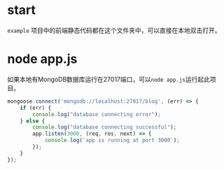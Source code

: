 # start

`example` 项目中的前端静态代码都在这个文件夹中，可以直接在本地双击打开。

# node app.js

如果本地有MongoDB数据库运行在27017端口，可以`node app.js`运行起此项目。

```js
mongoose.connect('mongodb://localhost:27017/blog', (err) => {
    if (err) {
        console.log("database connecting error");
    } else {
        console.log("database connecting successful");
        app.listen(3000, (req, res, next) => {
            console.log('app is running at port 3000');
        });
    }
});
```

